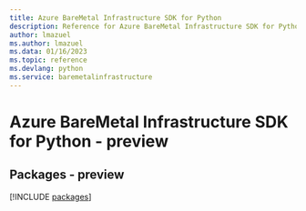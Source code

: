 ```yaml
---
title: Azure BareMetal Infrastructure SDK for Python
description: Reference for Azure BareMetal Infrastructure SDK for Python
author: lmazuel
ms.author: lmazuel
ms.data: 01/16/2023
ms.topic: reference
ms.devlang: python
ms.service: baremetalinfrastructure
---
```

# Azure BareMetal Infrastructure SDK for Python - preview
## Packages - preview
[!INCLUDE [packages](baremetal-infrastructure-index.md)]